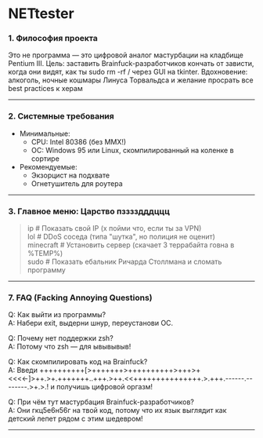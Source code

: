 # NETtester
### 1. Философия проекта  
Это не программа — это цифровой аналог мастурбации на кладбище Pentium III. Цель: заставить Brainfuck-разработчиков кончать от зависти, когда они видят, как ты sudo rm -rf / через GUI на tkinter. Вдохновение: алкоголь, ночные кошмары Линуса Торвальдса и желание просрать все best practices к херам

---

### 2. Системные требования  
- Минимальные:  
  - CPU: Intel 80386 (без MMX!)  
  - ОС: Windows 95 или Linux, скомпилированный на коленке в сортире  
- Рекомендуемые:  
  - Экзорцист на подхвате  
  - Огнетушитель для роутера  

---

### 3. Главное меню: Царство пзззздддццц  
> ip         # Показать свой IP (х пойми что, если ты за VPN)  
> lol        # DDoS соседа (типа "шутка", но полиция не оценит)  
> minecraft  # Установить сервер (скачает 3 террабайта говна в %TEMP%)   
> sudo       # Показать ебальник Ричарда Столлмана и сломать программу  
---

### 7. FAQ (Fаcking Annoying Questions)  
Q: Как выйти из программы?  
A: Набери exit, выдерни шнур, переустанови ОС.  

Q: Почему нет поддержки zsh?  
A: Потому что zsh — для ывывывыв!  

Q: Как скомпилировать код на Brainfuck?  
A: Введи ++++++++++[>+++++++>++++++++++>+++>+<<<<-]>++.>+.+++++++..+++.>++.<<+++++++++++++++.>.+++.------.--------.>+.>.! и получишь цифровой оргазм!  

Q: При чём тут мастурбация Brainfuck-разработчиков?  
A: Они гкц5е6н56г на твой код, потому что их язык выглядит как детский лепет рядом с этим шедевром!  

---
